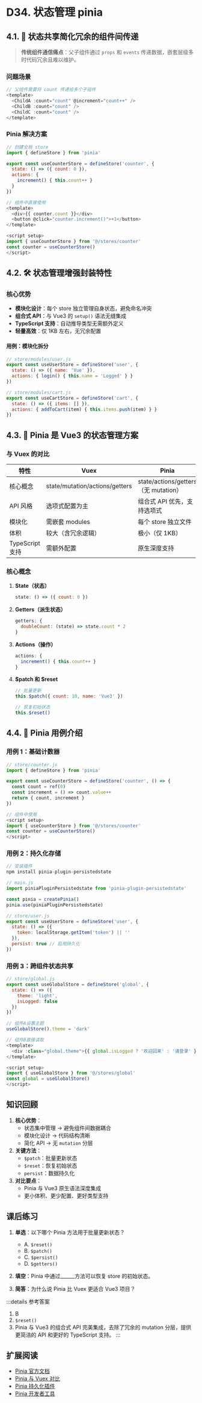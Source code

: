 # D34. 状态管理 pinia

## 4.1. 🔄 状态共享简化冗余的组件间传递

> **传统组件通信痛点**：父子组件通过 `props` 和 `events` 传递数据，嵌套层级多时代码冗余且难以维护。

### 问题场景
```javascript
// 父组件需要将 count 传递给多个子组件
<template>
  <ChildA :count="count" @increment="count++" />
  <ChildB :count="count" />
  <ChildC :count="count" />
</template>
```

### Pinia 解决方案
```javascript
// 创建全局 store
import { defineStore } from 'pinia'

export const useCounterStore = defineStore('counter', {
  state: () => ({ count: 0 }),
  actions: {
    increment() { this.count++ }
  }
})

// 组件中直接使用
<template>
  <div>{{ counter.count }}</div>
  <button @click="counter.increment()">+1</button>
</template>

<script setup>
import { useCounterStore } from '@/stores/counter'
const counter = useCounterStore()
</script>
```

## 4.2. 🛠️ 状态管理增强封装特性

### 核心优势
- **模块化设计**：每个 store 独立管理自身状态，避免命名冲突
- **组合式 API**：与 Vue3 的 `setup()` 语法无缝集成
- **TypeScript 支持**：自动推导类型无需额外定义
- **轻量高效**：仅 1KB 左右，无冗余配置

#### 用例：模块化拆分
```javascript
// store/modules/user.js
export const useUserStore = defineStore('user', {
  state: () => ({ name: 'Vue' }),
  actions: { login() { this.name = 'Logged' } }
})

// store/modules/cart.js
export const useCartStore = defineStore('cart', {
  state: () => ({ items: [] }),
  actions: { addToCart(item) { this.items.push(item) } }
})
```

## 4.3. 🌟 Pinia 是 Vue3 的状态管理方案

### 与 Vuex 的对比
| 特性            | Vuex                           | Pinia                                |
| --------------- | ------------------------------ | ------------------------------------ |
| 核心概念        | state/mutation/actions/getters | state/actions/getters（无 mutation） |
| API 风格        | 选项式配置为主                 | 组合式 API 优先，支持选项式          |
| 模块化          | 需嵌套 modules                 | 每个 store 独立文件                  |
| 体积            | 较大（含冗余逻辑）             | 极小（仅 1KB）                       |
| TypeScript 支持 | 需额外配置                     | 原生深度支持                         |

### 核心概念
1. **State（状态）**
   ```javascript
   state: () => ({ count: 0 })
   ```

2. **Getters（派生状态）**
   ```javascript
   getters: {
     doubleCount: (state) => state.count * 2
   }
   ```

3. **Actions（操作）**
   ```javascript
   actions: {
     increment() { this.count++ }
   }
   ```

4. **$patch 和 $reset**
   ```javascript
   // 批量更新
   this.$patch({ count: 10, name: 'Vue3' })

   // 恢复初始状态
   this.$reset()
   ```

## 4.4. 🚀 Pinia 用例介绍

### 用例 1：基础计数器
```javascript
// store/counter.js
import { defineStore } from 'pinia'

export const useCounterStore = defineStore('counter', () => {
  const count = ref(0)
  const increment = () => count.value++
  return { count, increment }
})

// 组件中使用
<script setup>
import { useCounterStore } from '@/stores/counter'
const counter = useCounterStore()
</script>
```

### 用例 2：持久化存储
```javascript
// 安装插件
npm install pinia-plugin-persistedstate

// main.js
import piniaPluginPersistedstate from 'pinia-plugin-persistedstate'

const pinia = createPinia()
pinia.use(piniaPluginPersistedstate)

// store/user.js
export const useUserStore = defineStore('user', {
  state: () => ({
    token: localStorage.getItem('token') || ''
  }),
  persist: true // 启用持久化
})
```

### 用例 3：跨组件状态共享
```javascript
// store/global.js
export const useGlobalStore = defineStore('global', {
  state: () => ({
    theme: 'light',
    isLogged: false
  })
})

// 组件A设置主题
useGlobalStore().theme = 'dark'

// 组件B直接读取
<template>
  <div :class="global.theme">{{ global.isLogged ? '欢迎回来' : '请登录' }}</div>
</template>

<script setup>
import { useGlobalStore } from '@/stores/global'
const global = useGlobalStore()
</script>
```

## 知识回顾

1. **核心优势**：
   - 状态集中管理 → 避免组件间数据耦合
   - 模块化设计 → 代码结构清晰
   - 简化 API → 无 `mutation` 分层
2. **关键方法**：
   - `$patch`：批量更新状态
   - `$reset`：恢复初始状态
   - `persist`：数据持久化
3. **对比要点**：
   - Pinia 与 Vue3 原生语法深度集成
   - 更小体积、更少配置、更好类型支持

## 课后练习

1. **单选**：以下哪个 Pinia 方法用于批量更新状态？
   - A. `$reset()`
   - B. `$patch()`
   - C. `$persist()`
   - D. `$getters()`

2. **填空**：Pinia 中通过______方法可以恢复 store 的初始状态。

3. **简答**：为什么说 Pinia 比 Vuex 更适合 Vue3 项目？

:::details 参考答案
1. B
2. `$reset()`
3. Pinia 与 Vue3 的组合式 API 完美集成，去除了冗余的 mutation 分层，提供更简洁的 API 和更好的 TypeScript 支持。
:::

## 扩展阅读

- [Pinia 官方文档](https://pinia.vuejs.org/)
- [Pinia 与 Vuex 对比](https://pinia.vuejs.org/cookbook/compare-with-vuex.html)
- [Pinia 持久化插件](https://github.com/prazdevs/pinia-plugin-persistedstate)
- [Pinia 开发者工具](https://pinia.vuejs.org/cookbook/debugging.html)
